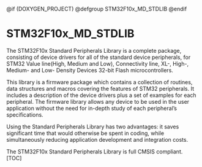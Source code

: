 
@if (DOXYGEN_PROJECT)
@defgroup STM32F10x_MD_STDLIB
@endif

# STM32F10x_MD_STDLIB 
The STM32F10x Standard Peripherals Library is a complete package, consisting of device drivers for all of the standard device peripherals, for STM32 Value line(High, Medium and Low), Connectivity line, XL-, High-, Medium- and Low- Density Devices 32-bit Flash microcontrollers.

This library is a firmware package which contains a collection of routines, data structures and macros covering the features of STM32 peripherals. It includes a description of the device drivers plus a set of examples for each peripheral. The firmware library allows any device to be used in the user application without the need for in-depth study of each peripheral’s specifications.

Using the Standard Peripherals Library has two advantages: it saves significant time that would otherwise be spent in coding, while simultaneously reducing application development and integration costs.

The STM32F10x Standard Peripherals Library is full CMSIS compliant.
[TOC] 


